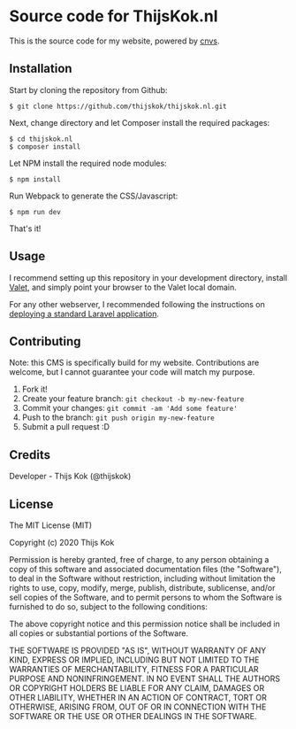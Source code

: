 # Source code for ThijsKok.nl
 
This is the source code for my website, powered by [cnvs](https://github.com/cnvs/cnvs.io).
 
## Installation
 
Start by cloning the repository from Github:

	$ git clone https://github.com/thijskok/thijskok.nl.git

Next, change directory and let Composer install the required packages:

	$ cd thijskok.nl
	$ composer install

Let NPM install the required node modules:

	$ npm install

Run Webpack to generate the CSS/Javascript:

	$ npm run dev

That's it!

## Usage
 
I recommend setting up this repository in your development directory, install 
[Valet](https://laravel.com/docs/6.x/valet), and simply point your browser to the Valet local domain.

For any other webserver, I recommended following the instructions on 
[deploying a standard Laravel application](https://laravel.com/docs/6.x/deployment).
 
## Contributing
 
Note: this CMS is specifically build for my website. Contributions are welcome, but I cannot guarantee your
code will match my purpose.

1. Fork it!
2. Create your feature branch: `git checkout -b my-new-feature`
3. Commit your changes: `git commit -am 'Add some feature'`
4. Push to the branch: `git push origin my-new-feature`
5. Submit a pull request :D
  
## Credits
 
Developer - Thijs Kok (@thijskok)
 
## License
 
The MIT License (MIT)

Copyright (c) 2020 Thijs Kok

Permission is hereby granted, free of charge, to any person obtaining a copy of this software and associated documentation files (the "Software"), to deal in the Software without restriction, including without limitation the rights to use, copy, modify, merge, publish, distribute, sublicense, and/or sell copies of the Software, and to permit persons to whom the Software is furnished to do so, subject to the following conditions:

The above copyright notice and this permission notice shall be included in all copies or substantial portions of the Software.

THE SOFTWARE IS PROVIDED "AS IS", WITHOUT WARRANTY OF ANY KIND, EXPRESS OR IMPLIED, INCLUDING BUT NOT LIMITED TO THE WARRANTIES OF MERCHANTABILITY, FITNESS FOR A PARTICULAR PURPOSE AND NONINFRINGEMENT. IN NO EVENT SHALL THE AUTHORS OR COPYRIGHT HOLDERS BE LIABLE FOR ANY CLAIM, DAMAGES OR OTHER LIABILITY, WHETHER IN AN ACTION OF CONTRACT, TORT OR OTHERWISE, ARISING FROM, OUT OF OR IN CONNECTION WITH THE SOFTWARE OR THE USE OR OTHER DEALINGS IN THE SOFTWARE.
